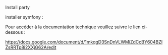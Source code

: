 Install party

installer symfony :

Pour accéder à la documentation technique veuillez suivre le lien ci-dessous : 

https://docs.google.com/document/d/1mkqgD3SnDnVLWMiZdCcBY604BZIZsRRTp8i2XXjG62A/edit
